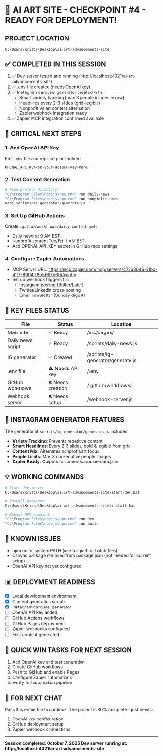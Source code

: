 # 🚀 AI ART SITE - CHECKPOINT #4 - READY FOR DEPLOYMENT!

## PROJECT LOCATION
`C:\Users\Krista\Desktop\ai-art-advancements-site`

## ✅ COMPLETED IN THIS SESSION
1. ✅ Dev server tested and running (http://localhost:4321/ai-art-advancements-site)
2. ✅ .env file created (needs OpenAI key)
3. ✅ Instagram carousel generator created with:
   - Smart variety tracking (max 3 people images in row)
   - Headlines every 2-3 slides (grid-legible)
   - Nonprofit vs art content alternation
   - Zapier webhook integration ready
4. ✅ Zapier MCP integration confirmed available

## 🔑 CRITICAL NEXT STEPS

### 1. Add OpenAI API Key
Edit `.env` file and replace placeholder:
```
OPENAI_API_KEY=sk-your-actual-key-here
```

### 2. Test Content Generation
```bash
# From project directory:
"C:\Program Files\nodejs\npm.cmd" run daily-news
"C:\Program Files\nodejs\npm.cmd" run nonprofit-news
node scripts/ig-generator/generate.js
```

### 3. Set Up GitHub Actions
Create `.github/workflows/daily-content.yml`:
- Daily news at 9 AM EST
- Nonprofit content Tue/Fri 11 AM EST
- Add OPENAI_API_KEY secret in GitHub repo settings

### 4. Configure Zapier Automations
- MCP Server URL: https://mcp.zapier.com/mcp/servers/47363046-51bd-41f7-8904-f8b5f6f7b6f5/config
- Set up webhook triggers for:
  - Instagram posting (Buffer/Later)
  - Twitter/LinkedIn cross-posting
  - Email newsletter (Sunday digest)

## 📂 KEY FILES STATUS

| File | Status | Location |
|------|--------|----------|
| Main site | ✅ Ready | /src/pages/ |
| Daily news script | ✅ Ready | /scripts/daily-news.js |
| IG generator | ✅ Created | /scripts/ig-generator/generate.js |
| .env file | ⚠️ Needs API key | /.env |
| GitHub workflows | ❌ Needs creation | /.github/workflows/ |
| Webhook server | ❌ Needs setup | /webhook-server.js |

## 🎨 INSTAGRAM GENERATOR FEATURES
The generator at `scripts/ig-generator/generate.js` includes:
- **Variety Tracking**: Prevents repetitive content
- **Smart Headlines**: Every 2-3 slides, bold & legible from grid
- **Content Mix**: Alternates nonprofit/art focus
- **People Limits**: Max 3 consecutive people images
- **Zapier Ready**: Outputs to content/carousel-data.json

## 💡 WORKING COMMANDS
```bash
# Start dev server
C:\Users\Krista\Desktop\ai-art-advancements-site\start-dev.bat

# Install packages
C:\Users\Krista\Desktop\ai-art-advancements-site\install.bat

# Manual NPM commands
"C:\Program Files\nodejs\npm.cmd" run dev
"C:\Program Files\nodejs\npm.cmd" run build
```

## 🚨 KNOWN ISSUES
- npm not in system PATH (use full path or batch files)
- Canvas package removed from package.json (not needed for current setup)
- OpenAI API key not yet configured

## 📊 DEPLOYMENT READINESS
- [x] Local development environment
- [x] Content generation scripts
- [x] Instagram carousel generator
- [ ] OpenAI API key added
- [ ] GitHub Actions workflows
- [ ] GitHub Pages deployment
- [ ] Zapier webhooks configured
- [ ] First content generated

## 🎯 QUICK WIN TASKS FOR NEXT SESSION
1. Add OpenAI key and test generation
2. Create GitHub workflows
3. Push to GitHub and enable Pages
4. Configure Zapier automations
5. Verify full automation pipeline

## 📝 FOR NEXT CHAT
Pass this entire file to continue. The project is 80% complete - just needs:
1. OpenAI key configuration
2. GitHub deployment setup
3. Zapier webhook connections

---
**Session completed: October 7, 2025**
**Dev server running at: http://localhost:4321/ai-art-advancements-site**